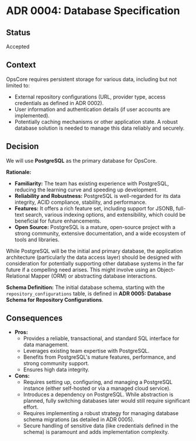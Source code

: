 # ADR 0004: Database Specification

## Status

Accepted

## Context

OpsCore requires persistent storage for various data, including but not limited to:

* External repository configurations (URL, provider type, access credentials as defined in ADR 0002).
* User information and authentication details (if user accounts are implemented).
* Potentially caching mechanisms or other application state.
A robust database solution is needed to manage this data reliably and securely.

## Decision

We will use **PostgreSQL** as the primary database for OpsCore.

**Rationale:**

* **Familiarity:** The team has existing experience with PostgreSQL, reducing the learning curve and speeding up development.
* **Reliability and Robustness:** PostgreSQL is well-regarded for its data integrity, ACID compliance, stability, and performance.
* **Features:** It offers a rich feature set, including support for JSONB, full-text search, various indexing options, and extensibility, which could be beneficial for future enhancements.
* **Open Source:** PostgreSQL is a mature, open-source project with a strong community, extensive documentation, and a wide ecosystem of tools and libraries.

While PostgreSQL will be the initial and primary database, the application architecture (particularly the data access layer) should be designed with consideration for potentially supporting other database systems in the far future if a compelling need arises. This might involve using an Object-Relational Mapper (ORM) or abstracting database interactions.

**Schema Definition:**
The initial database schema, starting with the `repository_configurations` table, is defined in **ADR 0005: Database Schema for Repository Configurations**.

## Consequences

* **Pros:**
  * Provides a reliable, transactional, and standard SQL interface for data management.
  * Leverages existing team expertise with PostgreSQL.
  * Benefits from PostgreSQL's mature features, performance, and strong community support.
  * Ensures high data integrity.
* **Cons:**
  * Requires setting up, configuring, and managing a PostgreSQL instance (either self-hosted or via a managed cloud service).
  * Introduces a dependency on PostgreSQL. While abstraction is planned, fully switching databases later would still require significant effort.
  * Requires implementing a robust strategy for managing database schema migrations (as detailed in ADR 0005).
  * Secure handling of sensitive data (like credentials defined in the schema) is paramount and adds implementation complexity.
